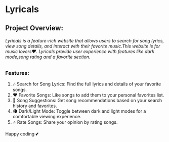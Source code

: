# Lyricals

## Project Overview:

###### Lyricals is a feature-rich website that allows users to search for song lyrics, view song details, and interact with their favorite music.This website is for music lovers❤️. Lyricals provide user experience with features like dark mode,song rating and a favorite section.

### Features:
1. 🎶 Search for Song Lyrics: Find the full lyrics and details of your favorite songs.
2. ❤️ Favorite Songs: Like songs to add them to your personal favorites list.
3. 🔄 Song Suggestions: Get song recommendations based on your search history and favorites.
4. 🌘 Dark/Light Mode: Toggle between dark and light modes for a comfortable viewing experience.
5. ⭐ Rate Songs: Share your opinion by rating songs.

Happy coding 💕
